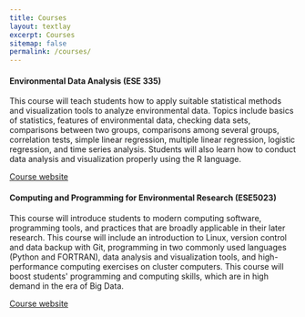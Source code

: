 ```yaml
---
title: Courses
layout: textlay
excerpt: Courses
sitemap: false
permalink: /courses/
---
```


#### Environmental Data Analysis (ESE 335)


This course will teach students how to apply suitable statistical methods and visualization tools to analyze environmental data. 
Topics include basics of statistics, features of environmental data, checking data sets, comparisons between two groups, 
comparisons among several groups, correlation tests, simple linear regression, multiple linear regression, logistic regression, and time series analysis. 
Students will also learn how to conduct data analysis and visualization properly using the R language.
  
[Course website](https://zhu-group.github.io/ese335) 


#### Computing and Programming for Environmental Research (ESE5023)


This course will introduce students to modern computing software, programming tools, 
and practices that are broadly applicable in their later research. 
This course will include an introduction to Linux, version control and data backup with Git, 
programming in two commonly used languages (Python and FORTRAN), 
data analysis and visualization tools, and high-performance computing exercises on cluster computers. 
This course will boost students' programming and computing skills, which are in high demand in the era of Big Data.
  
[Course website](https://zhu-group.github.io/ese5023) 